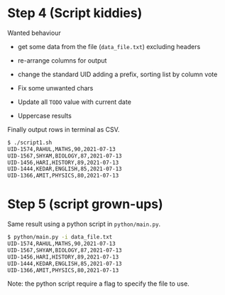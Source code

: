 # Step 4 (Script kiddies)

Wanted behaviour

- get some data from the file (`data_file.txt`) excluding headers

- re-arrange columns for output

- change the standard UID adding a prefix, sorting list by column vote

- Fix some unwanted chars

- Update all `TODO` value with current date

- Uppercase results

Finally output rows in terminal as CSV.

```bash
$ ./script1.sh
UID-1574,RAHUL,MATHS,90,2021-07-13
UID-1567,SHYAM,BIOLOGY,87,2021-07-13
UID-1456,HARI,HISTORY,89,2021-07-13
UID-1444,KEDAR,ENGLISH,85,2021-07-13
UID-1366,AMIT,PHYSICS,80,2021-07-13
```

# Step 5 (script grown-ups)

Same result using a python script in `python/main.py`.

```bash
$ python/main.py -i data_file.txt
UID-1574,RAHUL,MATHS,90,2021-07-13
UID-1567,SHYAM,BIOLOGY,87,2021-07-13
UID-1456,HARI,HISTORY,89,2021-07-13
UID-1444,KEDAR,ENGLISH,85,2021-07-13
UID-1366,AMIT,PHYSICS,80,2021-07-13
```

Note: the python script require a flag to specify the file to use.

